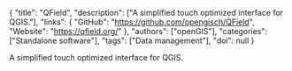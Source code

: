 {
  "title": "QField",
  "description": ["A simplified touch optimized interface for QGIS."],
  "links": {
    "GitHub": "https://github.com/opengisch/QField",
    "Website": "https://qfield.org/"
  },
  "authors": ["openGIS"],
  "categories": ["Standalone software"],
  "tags": ["Data management"],
  "doi": null
}

<!-- Generated by csv2md.R – do not edit by hand -->

A simplified touch optimized interface for QGIS.